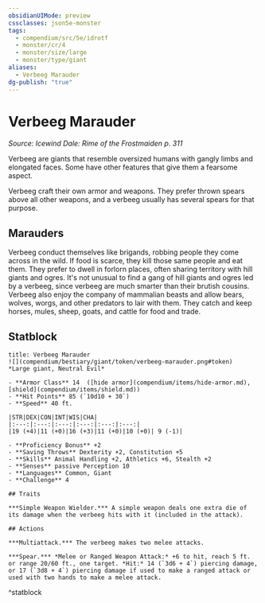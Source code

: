 ```yaml
---
obsidianUIMode: preview
cssclasses: json5e-monster
tags:
  - compendium/src/5e/idrotf
  - monster/cr/4
  - monster/size/large
  - monster/type/giant
aliases:
  - Verbeeg Marauder
dg-publish: "true"
---
```

# Verbeeg Marauder
*Source: Icewind Dale: Rime of the Frostmaiden p. 311*  

Verbeeg are giants that resemble oversized humans with gangly limbs and elongated faces. Some have other features that give them a fearsome aspect.

Verbeeg craft their own armor and weapons. They prefer thrown spears above all other weapons, and a verbeeg usually has several spears for that purpose.

## Marauders

Verbeeg conduct themselves like brigands, robbing people they come across in the wild. If food is scarce, they kill those same people and eat them. They prefer to dwell in forlorn places, often sharing territory with hill giants and ogres. It's not unusual to find a gang of hill giants and ogres led by a verbeeg, since verbeeg are much smarter than their brutish cousins. Verbeeg also enjoy the company of mammalian beasts and allow bears, wolves, worgs, and other predators to lair with them. They catch and keep horses, mules, sheep, goats, and cattle for food and trade.

## Statblock

```ad-statblock
title: Verbeeg Marauder
![](compendium/bestiary/giant/token/verbeeg-marauder.png#token)
*Large giant, Neutral Evil*

- **Armor Class** 14  ([hide armor](compendium/items/hide-armor.md), [shield](compendium/items/shield.md))
- **Hit Points** 85 (`10d10 + 30`)
- **Speed** 40 ft.

|STR|DEX|CON|INT|WIS|CHA|
|:---:|:---:|:---:|:---:|:---:|:---:|
|19 (+4)|11 (+0)|16 (+3)|11 (+0)|10 (+0)| 9 (-1)|

- **Proficiency Bonus** +2
- **Saving Throws** Dexterity +2, Constitution +5
- **Skills** Animal Handling +2, Athletics +6, Stealth +2
- **Senses** passive Perception 10
- **Languages** Common, Giant
- **Challenge** 4

## Traits

***Simple Weapon Wielder.*** A simple weapon deals one extra die of its damage when the verbeeg hits with it (included in the attack).

## Actions

***Multiattack.*** The verbeeg makes two melee attacks.

***Spear.*** *Melee or Ranged Weapon Attack:* +6 to hit, reach 5 ft. or range 20/60 ft., one target. *Hit:* 14 (`3d6 + 4`) piercing damage, or 17 (`3d8 + 4`) piercing damage if used to make a ranged attack or used with two hands to make a melee attack.
```
^statblock